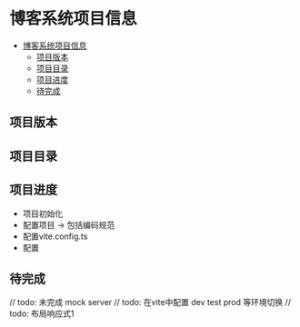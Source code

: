 # 博客系统项目信息

<!-- @import "[TOC]" {cmd="toc" depthFrom=1 depthTo=6 orderedList=false} -->

<!-- code_chunk_output -->

- [博客系统项目信息](#博客系统项目信息)
  - [项目版本](#项目版本)
  - [项目目录](#项目目录)
  - [项目进度](#项目进度)
  - [待完成](#待完成)

<!-- /code_chunk_output -->

## 项目版本


## 项目目录


## 项目进度

* 项目初始化
* 配置项目 -> 包括编码规范
* 配置vite.config.ts
* 配置


## 待完成

// todo: 未完成 mock server
// todo: 在vite中配置 dev test prod 等环境切换
// todo: 布局响应式1